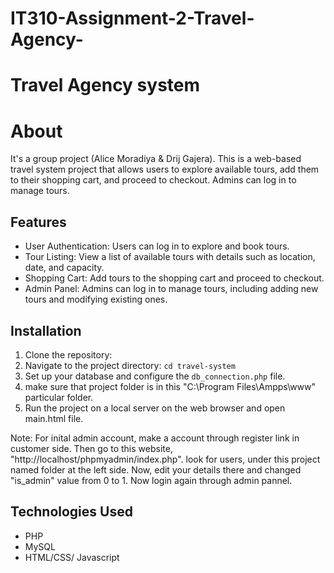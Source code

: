 # IT310-Assignment-2-Travel-Agency-
# Travel Agency system

# About

It's a group project (Alice Moradiya & Drij Gajera). This is a web-based travel system project that allows users to explore available tours, add them to their shopping cart, and proceed to checkout. Admins can log in to manage tours.

## Features

- User Authentication: Users can log in to explore and book tours.
- Tour Listing: View a list of available tours with details such as location, date, and capacity.
- Shopping Cart: Add tours to the shopping cart and proceed to checkout.
- Admin Panel: Admins can log in to manage tours, including adding new tours and modifying existing ones.

## Installation

1. Clone the repository:
2. Navigate to the project directory: `cd travel-system`
3. Set up your database and configure the `db_connection.php` file.
4. make sure that project folder is in this "C:\Program Files\Ampps\www" particular folder.
5. Run the project on a local server on the web browser and open main.html file.


Note: For inital admin account, make a account through register link in customer side. Then go to this website, "http://localhost/phpmyadmin/index.php". look for users, under this project named folder at the left side. Now, edit your details there and changed "is_admin" value from 0 to 1. Now login again through admin pannel.

## Technologies Used

- PHP
- MySQL
- HTML/CSS/ Javascript

